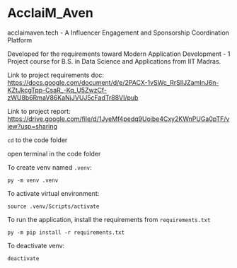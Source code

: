 # AcclaiM_Aven

acclaimaven.tech - A Influencer Engagement and Sponsorship Coordination Platform

Developed for the requirements toward Modern Application Development - 1 Project course for B.S. in Data Science and Applications from IIT Madras.

Link to project requirements doc: https://docs.google.com/document/d/e/2PACX-1vSWc_RrSIlJZamInJ6n-KZtJkcgTpp-CsaR_-Kq_U5ZwzCf-zWU8b6RmaV86KaNiJVUJ5cFadTr88VI/pub

Link to project report: https://drive.google.com/file/d/1JyeMf4pedq9Uoibe4Cxy2KWnPUGa0pTF/view?usp=sharing



`cd` to the code folder 

open terminal in the code folder

To create venv named `.venv`:

`py -m venv .venv`

To activate virtual environment:

`source .venv/Scripts/activate`

To run the application, install the requirements from  `requirements.txt`

`py -m pip install -r requirements.txt`

To deactivate venv:

`deactivate`

